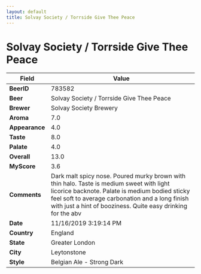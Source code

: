 ```yaml
---
layout: default
title: Solvay Society / Torrside Give Thee Peace
---
```


# Solvay Society / Torrside Give Thee Peace

| Field         | Value     |
|---------------|-----------|
| **BeerID** | 783582 |
| **Beer** | Solvay Society / Torrside Give Thee Peace |
| **Brewer** | Solvay Society Brewery |
| **Aroma** | 7.0 |
| **Appearance** | 4.0 |
| **Taste** | 8.0 |
| **Palate** | 4.0 |
| **Overall** | 13.0 |
| **MyScore** | 3.6 |
| **Comments** | Dark malt spicy nose. Poured murky brown with thin halo. Taste is medium sweet with light licorice backnote. Palate is medium bodied sticky feel soft to average carbonation and a long finish with just a hint of booziness. Quite easy drinking for the abv |
| **Date** | 11/16/2019 3:19:14 PM |
| **Country** | England |
| **State** | Greater London |
| **City** | Leytonstone |
| **Style** | Belgian Ale - Strong Dark |
